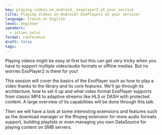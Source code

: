 ```yaml
---
key: playing_videos_on_android__exoplayer2_at_your_service
title: Playing Videos on Android? ExoPlayer2 at your service!
language: French or English
level: beginner
speakers:
  - julien_salvi
format: conference
draft: false
tags:
---
```

Playing videos might be easy at first but this can get very tricky when you have to support multiple video/audio formats or offline medias. But no worries ExoPlayer2 is there for you!

This session will cover the basics of the ExoPlayer such as how to play a video thanks to the library and its core features. We'll go through its architecture, how to set it up and what video format ExoPlayer supports from classic MP4 to adaptive streams like HLS or DASH with protected content. A large overview of its capabilities will be done through this talk.

Then we will have a look at some interesting extensions and features such as the download manager or the ffmpeg extension for more audio formats support, building playlists or even managing you own DataSource for playing content on SMB servers.
